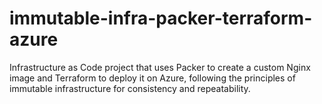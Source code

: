 # immutable-infra-packer-terraform-azure
Infrastructure as Code project that uses Packer to create a custom Nginx image and Terraform to deploy it on Azure, following the principles of immutable infrastructure for consistency and repeatability.
